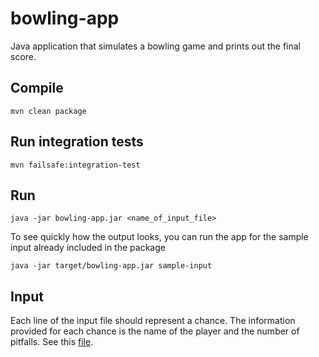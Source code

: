 # bowling-app
Java application that simulates a bowling game and prints out the final score.

## Compile
`mvn clean package`

## Run integration tests
`mvn failsafe:integration-test`

## Run
  <code>java -jar bowling-app.jar <name_of_input_file></code>
<p>To see quickly how the output looks, you can run the app for the sample input already included in the package</p>
  <code>java -jar target/bowling-app.jar sample-input</code>

## Input
Each line of the input file should represent a chance. The information provided for each chance is the name of the player and the number of pitfalls. See this [file](https://github.com/thelmagali/bowling-app/blob/master/src/main/resources/sample-input).

